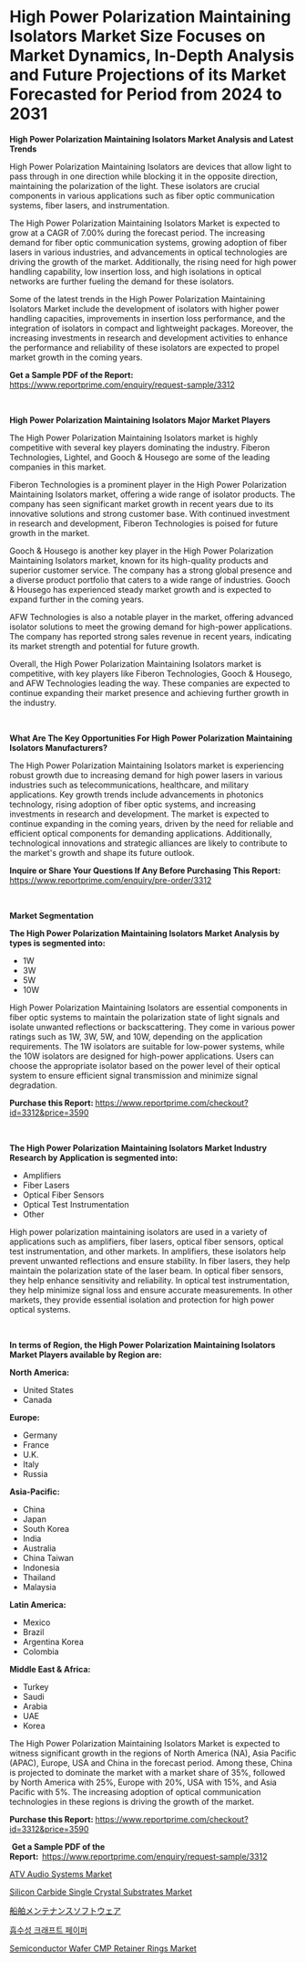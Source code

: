 <p><h1>High Power Polarization Maintaining Isolators Market Size Focuses on Market Dynamics, In-Depth Analysis and Future Projections of its Market Forecasted for Period from 2024 to 2031</h1></p><p><strong>High Power Polarization Maintaining Isolators Market Analysis and Latest Trends</strong></p>
<p><p>High Power Polarization Maintaining Isolators are devices that allow light to pass through in one direction while blocking it in the opposite direction, maintaining the polarization of the light. These isolators are crucial components in various applications such as fiber optic communication systems, fiber lasers, and instrumentation.</p><p>The High Power Polarization Maintaining Isolators Market is expected to grow at a CAGR of 7.00% during the forecast period. The increasing demand for fiber optic communication systems, growing adoption of fiber lasers in various industries, and advancements in optical technologies are driving the growth of the market. Additionally, the rising need for high power handling capability, low insertion loss, and high isolations in optical networks are further fueling the demand for these isolators.</p><p>Some of the latest trends in the High Power Polarization Maintaining Isolators Market include the development of isolators with higher power handling capacities, improvements in insertion loss performance, and the integration of isolators in compact and lightweight packages. Moreover, the increasing investments in research and development activities to enhance the performance and reliability of these isolators are expected to propel market growth in the coming years.</p></p>
<p><strong>Get a Sample PDF of the Report:&nbsp;</strong> <a href="https://www.reportprime.com/enquiry/request-sample/3312">https://www.reportprime.com/enquiry/request-sample/3312</a></p>
<p>&nbsp;</p>
<p><strong>High Power Polarization Maintaining Isolators Major Market Players</strong></p>
<p><p>The High Power Polarization Maintaining Isolators market is highly competitive with several key players dominating the industry. Fiberon Technologies, Lightel, and Gooch & Housego are some of the leading companies in this market.</p><p>Fiberon Technologies is a prominent player in the High Power Polarization Maintaining Isolators market, offering a wide range of isolator products. The company has seen significant market growth in recent years due to its innovative solutions and strong customer base. With continued investment in research and development, Fiberon Technologies is poised for future growth in the market.</p><p>Gooch & Housego is another key player in the High Power Polarization Maintaining Isolators market, known for its high-quality products and superior customer service. The company has a strong global presence and a diverse product portfolio that caters to a wide range of industries. Gooch & Housego has experienced steady market growth and is expected to expand further in the coming years.</p><p>AFW Technologies is also a notable player in the market, offering advanced isolator solutions to meet the growing demand for high-power applications. The company has reported strong sales revenue in recent years, indicating its market strength and potential for future growth.</p><p>Overall, the High Power Polarization Maintaining Isolators market is competitive, with key players like Fiberon Technologies, Gooch & Housego, and AFW Technologies leading the way. These companies are expected to continue expanding their market presence and achieving further growth in the industry.</p></p>
<p>&nbsp;</p>
<p><strong>What Are The Key Opportunities For High Power Polarization Maintaining Isolators Manufacturers?</strong></p>
<p><p>The High Power Polarization Maintaining Isolators market is experiencing robust growth due to increasing demand for high power lasers in various industries such as telecommunications, healthcare, and military applications. Key growth trends include advancements in photonics technology, rising adoption of fiber optic systems, and increasing investments in research and development. The market is expected to continue expanding in the coming years, driven by the need for reliable and efficient optical components for demanding applications. Additionally, technological innovations and strategic alliances are likely to contribute to the market's growth and shape its future outlook.</p></p>
<p><strong>Inquire or Share Your Questions If Any Before Purchasing This Report:</strong> <a href="https://www.reportprime.com/enquiry/pre-order/3312">https://www.reportprime.com/enquiry/pre-order/3312</a></p>
<p>&nbsp;</p>
<p><strong>Market Segmentation</strong></p>
<p><strong>The High Power Polarization Maintaining Isolators Market Analysis by types is segmented into:</strong></p>
<p><ul><li>1W</li><li>3W</li><li>5W</li><li>10W</li></ul></p>
<p><p>High Power Polarization Maintaining Isolators are essential components in fiber optic systems to maintain the polarization state of light signals and isolate unwanted reflections or backscattering. They come in various power ratings such as 1W, 3W, 5W, and 10W, depending on the application requirements. The 1W isolators are suitable for low-power systems, while the 10W isolators are designed for high-power applications. Users can choose the appropriate isolator based on the power level of their optical system to ensure efficient signal transmission and minimize signal degradation.</p></p>
<p><strong>Purchase this Report:&nbsp;</strong><a href="https://www.reportprime.com/checkout?id=3312&price=3590">https://www.reportprime.com/checkout?id=3312&price=3590</a></p>
<p>&nbsp;</p>
<p><strong>The High Power Polarization Maintaining Isolators Market Industry Research by Application is segmented into:</strong></p>
<p><ul><li>Amplifiers</li><li>Fiber Lasers</li><li>Optical Fiber Sensors</li><li>Optical Test Instrumentation</li><li>Other</li></ul></p>
<p><p>High power polarization maintaining isolators are used in a variety of applications such as amplifiers, fiber lasers, optical fiber sensors, optical test instrumentation, and other markets. In amplifiers, these isolators help prevent unwanted reflections and ensure stability. In fiber lasers, they help maintain the polarization state of the laser beam. In optical fiber sensors, they help enhance sensitivity and reliability. In optical test instrumentation, they help minimize signal loss and ensure accurate measurements. In other markets, they provide essential isolation and protection for high power optical systems.</p></p>
<p>&nbsp;</p>
<p><strong>In terms of Region, the High Power Polarization Maintaining Isolators Market Players available by Region are:</strong></p>
<p>
    <p> <strong> North America: </strong>
        <ul>
            <li>United States</li>
            <li>Canada</li>
        </ul>
        </p> 
    <p> <strong> Europe: </strong>
        <ul>
            <li>Germany</li>
            <li>France</li>
            <li>U.K.</li>
            <li>Italy</li>
            <li>Russia</li>
        </ul>
        </p> 
    <p> <strong> Asia-Pacific: </strong>
        <ul>
            <li>China</li>
            <li>Japan</li>
            <li>South Korea</li>
            <li>India</li>
            <li>Australia</li>
            <li>China Taiwan</li>
            <li>Indonesia</li>
            <li>Thailand</li>
            <li>Malaysia</li>
        </ul>
        </p> 
    <p> <strong> Latin America: </strong>
        <ul>
            <li>Mexico</li>
            <li>Brazil</li>
            <li>Argentina Korea</li>
            <li>Colombia</li>
        </ul>
        </p> 
    <p> <strong> Middle East & Africa: </strong>
        <ul>
            <li>Turkey</li>
            <li>Saudi</li>
            <li>Arabia</li>
            <li>UAE</li>
            <li>Korea</li>
        </ul>
    </p>
    </p>
<p><p>The High Power Polarization Maintaining Isolators Market is expected to witness significant growth in the regions of North America (NA), Asia Pacific (APAC), Europe, USA and China in the forecast period. Among these, China is projected to dominate the market with a market share of 35%, followed by North America with 25%, Europe with 20%, USA with 15%, and Asia Pacific with 5%. The increasing adoption of optical communication technologies in these regions is driving the growth of the market.</p></p>
<p><strong>Purchase this Report: </strong><a href="https://www.reportprime.com/checkout?id=3312&price=3590">https://www.reportprime.com/checkout?id=3312&price=3590</a></p>
<p>&nbsp;<strong>Get a Sample PDF of the Report:&nbsp;&nbsp;</strong><a href="https://www.reportprime.com/enquiry/request-sample/3312">https://www.reportprime.com/enquiry/request-sample/3312</a></p>
<p><strong></strong></p>
<p><p><a href="https://issuu.com/reportprime-2/docs/atv-audio-systems-market-size-2030.pptx">ATV Audio Systems Market</a></p><p><a href="https://github.com/bobicer/Market-Research-Report-List-2/blob/main/silicon-carbide-single-crystal-substrates-market.md">Silicon Carbide Single Crystal Substrates Market</a></p><p><a href="https://github.com/MosesSpinka1914/Market-Research-Report-List-1/blob/main/121348413702.md">船舶メンテナンスソフトウェア</a></p><p><a href="https://github.com/Tristiarton768456/Market-Research-Report-List-1/blob/main/426353312629.md">흡수성 크래프트 페이퍼</a></p><p><a href="https://github.com/globismark/Market-Research-Report-List-2/blob/main/semiconductor-wafer-cmp-retainer-rings-market.md">Semiconductor Wafer CMP Retainer Rings Market</a></p></p>